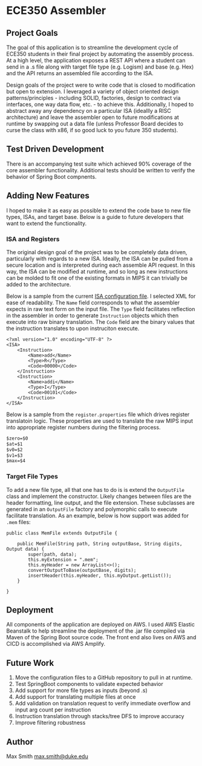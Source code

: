 # ECE350 Assembler

## Project Goals
The goal of this application is to streamline the development cycle of ECE350 students in their final project by automating the assembly process. At a high level, the application exposes a REST API where a student can send in a .s file along with target file type (e.g. Logism) and base (e.g. Hex) and the API returns an assembled file according to the ISA.

Design goals of the project were to write code that is closed to modification but open to extension. I leveraged a variety of object oriented design patterns/principles - including SOLID, factories, design to contract via interfaces, one way data flow, etc. - to achieve this. Additionally, I hoped to abstract away any dependency on a particular ISA (ideallly a RISC architecture) and leave the assembler open to future modifications at runtime by swapping out a data file (unless Professor Board decides to curse the class with x86, if so good luck to you future 350 students).

## Test Driven Development
There is an accompanying test suite which achieved 90% coverage of the core assembler functionality. Additional tests should be written to verify the behavior of Spring Boot compnents.

## Adding New Features
I hoped to make it as easy as possible to extend the code base to new file types, ISAs, and target base. Below is a guide to future developers that want to extend the functionality.

### ISA and Registers
The original design goal of the project was to be completely data driven, particularly with regards to a new ISA. Ideally, the ISA can be pulled from a secure location and is interpreted during each assemble API request. In this way, the ISA can be modified at runtime, and so long as new instructions can be molded to fit one of the existing formats in MIPS it can trivially be added to the architecture.

Below is a sample from the current [ISA configuration file](https://github.com/max4211/assembler-spring-backend/blob/master/src/main/resources/config/ece350ISA.xml). I selected XML for ease of readability. The `Name` field corresponds to what the assembler expects in raw text form on the input file. The `Type` field facilitates reflection in the assembler in order to generate `Instruction` objects which then execute into raw binary translation. The `Code` field are the binary values that the instruction translates to upon instruciton execute. 

```htmlembedded=
<?xml version="1.0" encoding="UTF-8" ?>
<ISA>
    <Instruction>
        <Name>add</Name>
        <Type>R</Type>
        <Code>00000</Code>
    </Instruction>
    <Instruction>
        <Name>addi</Name>
        <Type>I</Type>
        <Code>00101</Code>
    </Instruction>
</ISA>
```

Below is a sample from the `register.properties` file which drives register translatoin logic. These properties are used to translate the raw MIPS input into appropriate register numbers during the filtering process.

```css
$zero=$0
$at=$1
$v0=$2
$v1=$3
$max=$4
```

### Target File Types
To add a new file type, all that one has to do is is extend the `OutputFile` class and implement the constructor. Likely changes between files are the header formatting, line output, and the file extension. These subclasses are generated in an `OutputFile` factory and polymorphic calls to execute facilitate translation. As an example, below is how support was added for `.mem` files:
```java=8
public class MemFile extends OutputFile {

    public MemFile(String path, String outputBase, String digits, Output data) {
        super(path, data);
        this.myExtension = ".mem";
        this.myHeader = new ArrayList<>();
        convertOutputToBase(outputBase, digits);
        insertHeader(this.myHeader, this.myOutput.getList());
    }
    
}
```

## Deployment
All components of the application are deployed on AWS. I used AWS Elastic Beanstalk to help streamline the deployment of the .jar file compiled via Maven of the Spring Boot source code. The front end also lives on AWS and CICD is accomplished via AWS Amplify.

## Future Work
1. Move the configuration files to a GitHub repository to pull in at runtime.
2. Test SpringBoot components to validate expected behavior
3. Add support for more file types as inputs (beyond .s)
4. Add support for translating multiple files at once
5. Add validation  on translation request to verify immediate overflow and input arg count per instruction
6. Instruction translation through stacks/tree DFS to improve accuracy
8. Improve filtering robustness

## Author
Max Smith
max.smith@duke.edu
